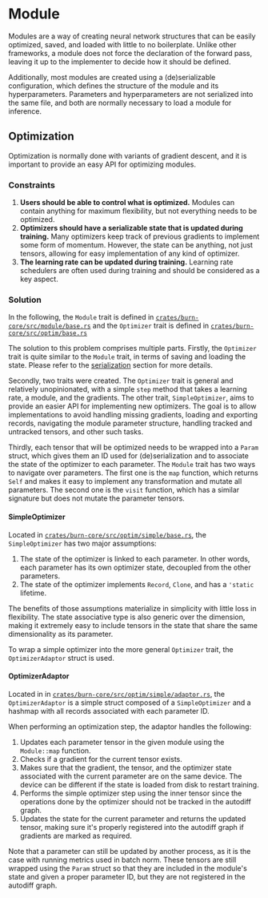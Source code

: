 # Module

Modules are a way of creating neural network structures that can be easily optimized, saved, and
loaded with little to no boilerplate. Unlike other frameworks, a module does not force the
declaration of the forward pass, leaving it up to the implementer to decide how it should be
defined.

Additionally, most modules are created using a (de)serializable configuration, which defines the
structure of the module and its hyperparameters. Parameters and hyperparameters are not serialized
into the same file, and both are normally necessary to load a module for inference.

## Optimization

Optimization is normally done with variants of gradient descent, and it is important to provide an
easy API for optimizing modules.

### Constraints

1. **Users should be able to control what is optimized.** Modules can contain anything for maximum
   flexibility, but not everything needs to be optimized.
2. **Optimizers should have a serializable state that is updated during training.** Many optimizers
   keep track of previous gradients to implement some form of momentum. However, the state can be
   anything, not just tensors, allowing for easy implementation of any kind of optimizer.
3. **The learning rate can be updated during training.** Learning rate schedulers are often used
   during training and should be considered as a key aspect.

### Solution

In the following, the `Module` trait is defined in
[`crates/burn-core/src/module/base.rs`](https://github.com/tracel-ai/burn/blob/81a67b6a0992b9b5c33cda8b9784570143b67319/crates/burn-core/src/module/base.rs)
and the `Optimizer` trait is defined in
[`crates/burn-core/src/optim/base.rs`](https://github.com/tracel-ai/burn/blob/81a67b6a0992b9b5c33cda8b9784570143b67319/crates/burn-core/src/optim/base.rs)

The solution to this problem comprises multiple parts. Firstly, the `Optimizer` trait is quite
similar to the `Module` trait, in terms of saving and loading the state. Please refer to the
[serialization](./serialization.md) section for more details.

Secondly, two traits were created. The `Optimizer` trait is general and relatively unopinionated,
with a simple `step` method that takes a learning rate, a module, and the gradients. The other
trait, `SimpleOptimizer`, aims to provide an easier API for implementing new optimizers. The goal is
to allow implementations to avoid handling missing gradients, loading and exporting records,
navigating the module parameter structure, handling tracked and untracked tensors, and other such
tasks.

Thirdly, each tensor that will be optimized needs to be wrapped into a `Param` struct, which gives
them an ID used for (de)serialization and to associate the state of the optimizer to each parameter.
The `Module` trait has two ways to navigate over parameters. The first one is the `map` function,
which returns `Self` and makes it easy to implement any transformation and mutate all parameters.
The second one is the `visit` function, which has a similar signature but does not mutate the
parameter tensors.

#### SimpleOptimizer

Located in
[`crates/burn-core/src/optim/simple/base.rs`](https://github.com/tracel-ai/burn/blob/81a67b6a0992b9b5c33cda8b9784570143b67319/crates/burn-core/src/optim/simple/base.rs),
the `SimpleOptimizer` has two major assumptions:

1. The state of the optimizer is linked to each parameter. In other words, each parameter has its
   own optimizer state, decoupled from the other parameters.
2. The state of the optimizer implements `Record`, `Clone`, and has a `'static` lifetime.

The benefits of those assumptions materialize in simplicity with little loss in flexibility. The
state associative type is also generic over the dimension, making it extremely easy to include
tensors in the state that share the same dimensionality as its parameter.

To wrap a simple optimizer into the more general `Optimizer` trait, the `OptimizerAdaptor` struct is
used.

#### OptimizerAdaptor

Located in in
[`crates/burn-core/src/optim/simple/adaptor.rs`](https://github.com/tracel-ai/burn/blob/81a67b6a0992b9b5c33cda8b9784570143b67319/crates/burn-core/src/optim/simple/adaptor.rs),
the `OptimizerAdaptor` is a simple struct composed of a `SimpleOptimizer` and a hashmap with all
records associated with each parameter ID.

When performing an optimization step, the adaptor handles the following:

1. Updates each parameter tensor in the given module using the `Module::map` function.
2. Checks if a gradient for the current tensor exists.
3. Makes sure that the gradient, the tensor, and the optimizer state associated with the current
   parameter are on the same device. The device can be different if the state is loaded from disk to
   restart training.
4. Performs the simple optimizer step using the inner tensor since the operations done by the
   optimizer should not be tracked in the autodiff graph.
5. Updates the state for the current parameter and returns the updated tensor, making sure it's
   properly registered into the autodiff graph if gradients are marked as required.

Note that a parameter can still be updated by another process, as it is the case with running
metrics used in batch norm. These tensors are still wrapped using the `Param` struct so that they
are included in the module's state and given a proper parameter ID, but they are not registered in
the autodiff graph.
